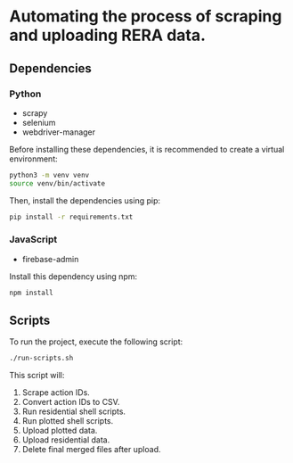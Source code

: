 # Automating the process of scraping and uploading RERA data.

## Dependencies

### Python

- scrapy
- selenium
- webdriver-manager

Before installing these dependencies, it is recommended to create a virtual environment:

```bash
python3 -m venv venv
source venv/bin/activate
```

Then, install the dependencies using pip:

```bash
pip install -r requirements.txt
```

### JavaScript

- firebase-admin

Install this dependency using npm:

```bash
npm install
```

## Scripts

To run the project, execute the following script:

```bash
./run-scripts.sh
```

This script will:

1.  Scrape action IDs.
2.  Convert action IDs to CSV.
3.  Run residential shell scripts.
4.  Run plotted shell scripts.
5.  Upload plotted data.
6.  Upload residential data.
7.  Delete final merged files after upload.